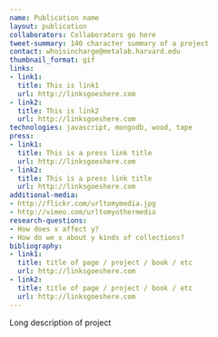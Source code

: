 ```yaml
---
name: Publication name
layout: publication
collaborators: Collaborators go here
tweet-summary: 140 character summary of a project
contact: whoisincharge@metalab.harvard.edu
thumbnail_format: gif
links:
- link1: 
  title: This is link1
  url: http://linksgoeshere.com
- link2: 
  title: This is link2
  url: http://linksgoeshere.com
technologies: javascript, mongodb, wood, tape
press:
- link1: 
  title: This is a press link title
  url: http://linksgoeshere.com
- link2: 
  title: This is a press link title
  url: http://linksgoeshere.com
additional-media:
- http://flickr.com/urltomymedia.jpg
- http://vimeo.com/urltomyothermedia
research-questions:
- How does x affect y?
- How do we x about y kinds of collections?
bibliography:
- link1: 
  title: title of page / project / book / etc
  url: http://linksgoeshere.com
- link2: 
  title: title of page / project / book / etc
  url: http://linksgoeshere.com
---
```


Long description of project